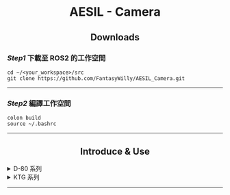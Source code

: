 # <div align="center">AESIL - Camera</div>

## <div align="center">Downloads</div>

### *Step1* 下載至 ROS2 的工作空間

```
cd ~/<your_workspace>/src
git clone https://github.com/FantasyWilly/AESIL_Camera.git
```

---
### *Step2* 編譯工作空間
```
colon build
source ~/.bashrc
```
---

## <div align="center">Introduce & Use</div>

<details>
  <summary>D-80 系列</summary>

  ### <div align="center">D-80 Pro</div>

  - Example

    ```
    ros2 run camera_d80_pkg guc_ro2_main_node
    ```

    ---

</details>

<details>
  <summary>KTG 系列</summary>

  ### <div align="center">KTG-TT30</div>

  **ROS2 Running**

    ```bash
    ros2 run camera_tt30_pkg camera_feedback_publisher_gui_node
    ```

  **ROS2 Launch**

    ```bash
    ros2 launch camera_tt30_pkg camera_gui_ros2_launch.py
    ```

  **Config**

    ```yaml
    camera_feedback_publisher_gui_node:
    ros__parameters:
        gimbal_step: 50
        zoom_duration: 0.3
        photo_continous_count: 3
    ```

</details>

---
